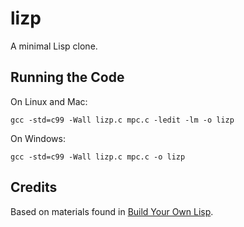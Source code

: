 # lizp
A minimal Lisp clone.

## Running the Code
On Linux and Mac:
```
gcc -std=c99 -Wall lizp.c mpc.c -ledit -lm -o lizp
```
On Windows:
```
gcc -std=c99 -Wall lizp.c mpc.c -o lizp
```

## Credits
Based on materials found in [Build Your Own Lisp](http://www.buildyourownlisp.com/).
